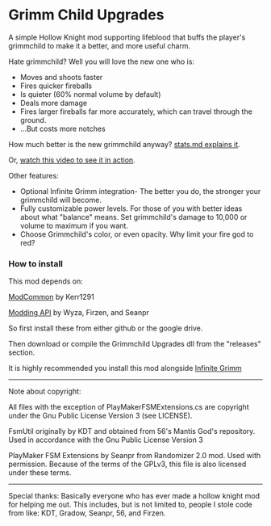 # Grimm Child Upgrades

A simple Hollow Knight mod supporting lifeblood that buffs the player's grimmchild to make it a better, and more useful charm.

Hate grimmchild? Well you will love the new one who is:

* Moves and shoots faster
* Fires quicker fireballs
* Is quieter (60% normal volume by default)
* Deals more damage
* Fires larger fireballs far more accurately, which can travel through the ground.
* ...But costs more notches

How much better is the new grimmchild anyway? [stats.md explains it](stats.md).

Or, [watch this video to see it in action](https://www.youtube.com/watch?v=uS3XNqguiIQ).

Other features:

* Optional Infinite Grimm integration- The better you do, the stronger your grimmchild will become.
* Fully customizable power levels. For those of you with better ideas about what "balance" means. Set grimmchild's damage to 10,000 or volume to maximum if you want.
* Choose Grimmchild's color, or even opacity. Why limit your fire god to red?

### How to install

This mod depends on:

[ModCommon](https://github.com/Kerr1291/ModCommon) by Kerr1291

[Modding API](https://github.com/seanpr96/HollowKnight.Modding) by Wyza, Firzen, and Seanpr

So first install these from either github or the google drive.

Then download or compile the Grimmchild Upgrades dll from the "releases" section.

It is highly recommended you install this mod alongside [Infinite Grimm](https://github.com/natis1/infinitegrimm)

---

Note about copyright:

All files with the exception of PlayMakerFSMExtensions.cs are copyright under the Gnu Public License Version 3 (see LICENSE).

FsmUtil originally by KDT and obtained from 56's Mantis God's repository. Used in accordance with the Gnu Public License Version 3

PlayMaker FSM Extensions by Seanpr from Randomizer 2.0 mod. Used with permission. Because of the terms of the GPLv3, this file is also licensed under these terms.

---

Special thanks: Basically everyone who has ever made a hollow knight mod for helping me out. This includes, but is not limited to, people I stole code from like: KDT, Gradow, Seanpr, 56, and Firzen.
